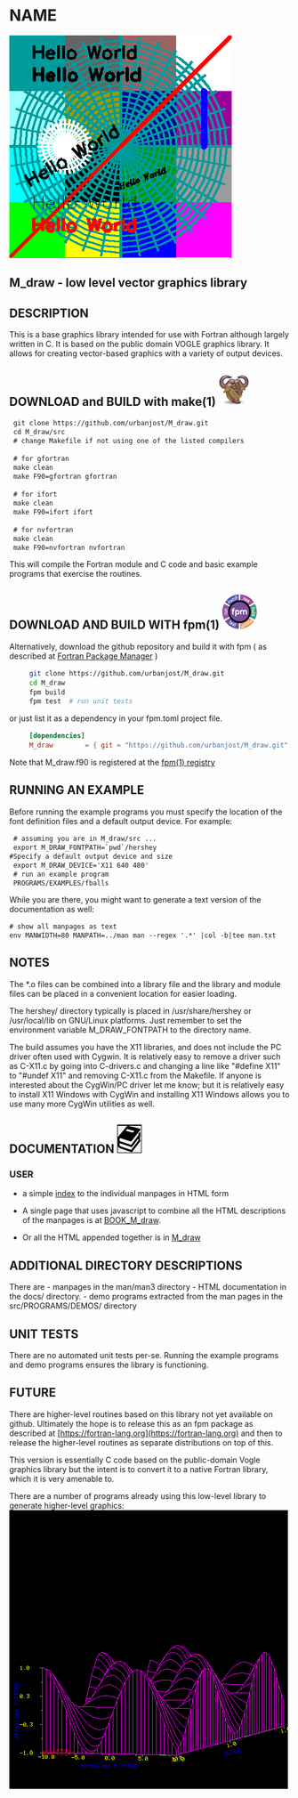 # NAME
![sample](images/M_draw.gif)
## M_draw - low level vector graphics library

## DESCRIPTION
This is a base graphics library intended for use with Fortran
although largely written in C. It is based on the public domain
VOGLE graphics library. It allows for creating vector-based 
graphics with a variety of output devices.

## DOWNLOAD and BUILD with make(1) ![gmake](docs/images/gnu.gif)
     git clone https://github.com/urbanjost/M_draw.git
     cd M_draw/src
     # change Makefile if not using one of the listed compilers
     
     # for gfortran
     make clean
     make F90=gfortran gfortran
     
     # for ifort
     make clean
     make F90=ifort ifort

     # for nvfortran
     make clean
     make F90=nvfortran nvfortran

This will compile the Fortran module and C code  and basic example
programs that exercise the routines.

## DOWNLOAD AND BUILD WITH fpm(1) ![fpm](docs/images/fpm_logo.gif)

Alternatively, download the github repository and build it with
fpm ( as described at [Fortran Package Manager](https://github.com/fortran-lang/fpm) )

```bash
     git clone https://github.com/urbanjost/M_draw.git
     cd M_draw
     fpm build
     fpm test  # run unit tests
```

or just list it as a dependency in your fpm.toml project file.

```toml
     [dependencies]
     M_draw        = { git = "https://github.com/urbanjost/M_draw.git" }
```

Note that M_draw.f90 is registered at the [fpm(1) registry](https://github.com/fortran-lang/fpm-registry)

## RUNNING AN EXAMPLE
Before running the example programs you must specify the location
of the font definition files and a default output device. For example:

     # assuming you are in M_draw/src ...
     export M_DRAW_FONTPATH=`pwd`/hershey
    #Specify a default output device and size
     export M_DRAW_DEVICE='X11 640 480'
     # run an example program
     PROGRAMS/EXAMPLES/fballs

While you are there, you might want to generate a text version of the
documentation as well:

    # show all manpages as text
    env MANWIDTH=80 MANPATH=../man man --regex '.*' |col -b|tee man.txt

## NOTES

The *.o files can be combined into a library file and the library
and module files can be placed in a convenient location for easier
loading.

The hershey/ directory typically is placed in /usr/share/hershey 
or /usr/local/lib on GNU/Linux platforms. Just remember to set
the environment variable M_DRAW_FONTPATH to the directory name.

The build assumes you have the X11 libraries, and does not include
the PC driver often used with Cygwin. It is relatively easy to remove a
driver such as C-X11.c by going into C-drivers.c and changing a line like
"#define X11" to "#undef X11" and removing C-X11.c from the Makefile. If
anyone is interested about the CygWin/PC driver let me know; but it is
relatively easy to install X11 Windows with CygWin and installing X11
Windows allows you to use many more CygWin utilities as well.

## DOCUMENTATION   ![docs](docs/images/docs.gif)
### USER 
   - a simple [index](https://urbanjost.github.io/M_draw/) to
     the individual manpages in HTML form

   - A single page that uses javascript to combine all the HTML
     descriptions of the manpages is at 
     [BOOK_M_draw](https://urbanjost.github.io/M_draw/BOOK_M_draw.html).

   - Or all the HTML appended together is in 
     [M_draw](https://urbanjost.github.io/M_draw/M_draw.html)

## ADDITIONAL DIRECTORY DESCRIPTIONS
There are 
    - manpages in the man/man3 directory 
    - HTML documentation in the docs/ directory.
    - demo programs extracted from the man pages in the src/PROGRAMS/DEMOS/ directory

## UNIT TESTS
There are no automated unit tests per-se. Running the example programs
and demo programs ensures the library is functioning.

## FUTURE
   There are higher-level routines based on this library not yet available
   on github. Ultimately the hope is to release this as an fpm package
   as described at [https://fortran-lang.org](https://fortran-lang.org)
   and then to release the higher-level routines as separate distributions
   on top of this.

   This version is essentially C code based on the public-domain Vogle
   graphics library but the intent is to convert it to a native Fortran
   library, which it is very amenable to.

   There are a number of programs already using this low-level library
   to generate higher-level graphics:
                 ![sample](images/M_slices.3.gif)
